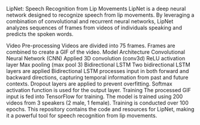 LipNet: Speech Recognition from Lip Movements
LipNet is a deep neural network designed to recognize speech from lip movements. By leveraging a combination of convolutional and recurrent neural networks, LipNet analyzes sequences of frames from videos of individuals speaking and predicts the spoken words.

Video Pre-processing
Videos are divided into 75 frames.
Frames are combined to create a GIF of the video.
Model Architecture
Convolutional Neural Network (CNN)
Applied 3D convolution (conv3d)
ReLU activation layer
Max pooling (max pool 3)
Bidirectional LSTM
Two bidirectional LSTM layers are applied
Bidirectional LSTM processes input in both forward and backward directions, capturing temporal information from past and future contexts.
Dropout layers are applied to prevent overfitting.
Softmax activation function is used for the output layer.
Training
The processed GIF input is fed into TensorFlow for training.
The model is trained using 200 videos from 3 speakers (2 male, 1 female).
Training is conducted over 100 epochs.
This repository contains the code and resources for LipNet, making it a powerful tool for speech recognition from lip movements.








